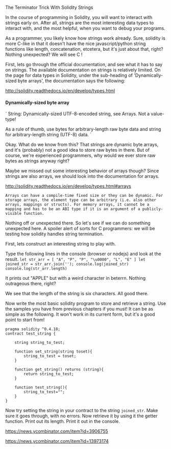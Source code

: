 

The Terminator Trick With Solidity Strings


In the course of programming in Solidity, you will want to interact with strings early on. After all, strings are the most interesting data types to interact with, and the most helpful, when you want to debug your programs.

As a programmer, you likely know how strings work already. Sure, solidity is more C-like in that it doesn't have the nice javascript/python string functions like length, concatenation, etcetera, but it's just about that, right? Nothing unexpected? We will see C !

First, lets go through the official documentation, and see what it has to say on strings. The available documentation on strings is relatively limited. On the page for data types in Solidity, under the sub-heading of 'Dynamically-sized byte arrays', the documentation says the following:

http://solidity.readthedocs.io/en/develop/types.html


#### Dynamically-sized byte array

`
String:
    Dynamically-sized UTF-8-encoded string, see Arrays. Not a value-type!

As a rule of thumb, use bytes for arbitrary-length raw byte data and string for arbitrary-length string (UTF-8) data.
`

Okay. What do we know from this? That strings are dynamic byte arrays, and it's (probably) not a good idea to store raw bytes in there. But of course, we're experienced programmers, why would we ever store raw bytes as strings anyway right?

Maybe we missed out some interesting behavior of arrays though? Since strings are also arrays, we should look into the documentation for arrays.

http://solidity.readthedocs.io/en/develop/types.html#arrays

`
Arrays can have a compile-time fixed size or they can be dynamic. For storage arrays, the element type can be arbitrary (i.e. also other arrays, mappings or structs). For memory arrays, it cannot be a mapping and has to be an ABI type if it is an argument of a publicly-visible function.
`

Nothing off or unexpected there. So let's see if we can do something unexpected here. A spoiler alert of sorts for C programmers: we will be testing how solidity handles string termination.

First, lets construct an interesting string to play with. 

Type the following lines in the console (browser or nodejs) and look at the result.
`
let str_arr = [ "A", "P", "P", "\u0000", "L", "E" ]
let joined_str = str_arr.join('');
console.log(joined_str)
console.log(str_arr.length)
`

It prints out "APPLE" but with a weird character in beterrn. Nothing outrageous there, right?

We see that the length of the string is six characters. All good there.

Now write the most basic solidity program to store and retrieve a string. Use the samples you have from previous chapters if you must! It can be as simple as the following. It won't work in its current form, but it's a good point to start from!

```
pragma solidity ^0.4.18;
contract test_string {

    string string_to_test;
    
    function set_string(string toset){
        string_to_test = toset;
    }
    
    function get_string() returns (string){
        return string_to_test;
    }
    
    function test_string(){
        string_to_test="";
    }
}
```

Now try setting the string in your contract to the string `joined_str`. Make sure it goes through, with no errors. Now retrieve it by using it the getter function. Print out its length. Print it out in the console.

https://news.ycombinator.com/item?id=3906755


https://news.ycombinator.com/item?id=13973174
